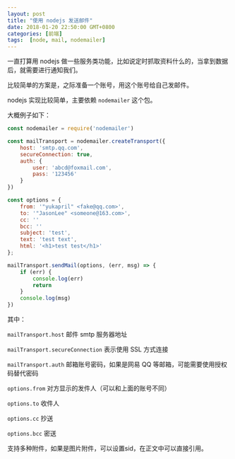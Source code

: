 ```yaml
---
layout: post
title: "使用 nodejs 发送邮件"
date: 2018-01-20 22:50:00 GMT+0800
categories: [前端]
tags:  [node, mail, nodemailer]
---
```


一直打算用 nodejs 做一些服务类功能，比如说定时抓取资料什么的，当拿到数据后，就需要进行通知我们。

<!-- more -->

比较简单的方案是，之际准备一个账号，用这个账号给自己发邮件。

nodejs 实现比较简单，主要依赖 `nodemailer` 这个包。

大概例子如下：

```js
const nodemailer = require('nodemailer')

const mailTransport = nodemailer.createTransport({
    host: 'smtp.qq.com', 
    secureConnection: true, 
    auth: {
        user: 'abcd@foxmail.com',
        pass: '123456'
    }
})

const options = {
    from: '"yukapril" <fake@qq.com>',
    to: '"JasonLee" <someone@163.com>',
    cc: ''
    bcc: ''
    subject: 'test',
    text: 'test text',
    html: '<h1>test test</h1>'
};

mailTransport.sendMail(options, (err, msg) => {
    if (err) {
        console.log(err)
        return
    }
    console.log(msg)
})
```

其中：

`mailTransport.host` 邮件 smtp 服务器地址

`mailTransport.secureConnection` 表示使用 SSL 方式连接

`mailTransport.auth` 邮箱账号密码，如果是网易 QQ 等邮箱，可能需要使用授权码替代密码

`options.from` 对方显示的发件人（可以和上面的账号不同）

`options.to` 收件人

`options.cc` 抄送

`options.bcc` 密送

支持多种附件，如果是图片附件，可以设置sid，在正文中可以直接引用。

